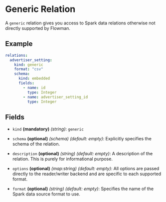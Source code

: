 # Generic Relation

A `generic` relation gives you access to Spark data relations otherwise not directly
supported by Flowman.

## Example

```yaml
relations:
  advertiser_setting:
    kind: generic
    format: "csv"
    schema:
      kind: embedded
      fields:
        - name: id
          type: Integer
        - name: advertiser_setting_id
          type: Integer
```

## Fields
* `kind` **(mandatory)** *(string)*: `generic`

* `schema` **(optional)** *(schema)* *(default: empty)*:
  Explicitly specifies the schema of the relation.

* `description` **(optional)** *(string)* *(default: empty)*:
  A description of the relation. This is purely for informational purpose.

* `options` **(optional)** *(map:string)* *(default: empty)*:
  All options are passed directly to the reader/writer backend and are specific to each
  supported format.

* `format` **(optional)** *(string)* *(default: empty)*:
  Specifies the name of the Spark data source format to use. 
